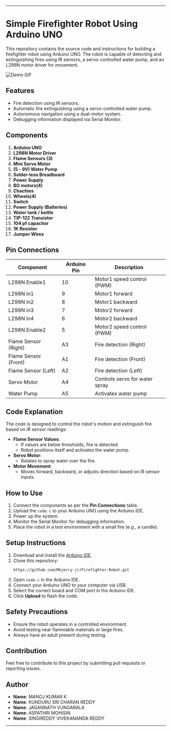 
---

# Simple Firefighter Robot Using Arduino UNO  

This repository contains the source code and instructions for building a firefighter robot using Arduino UNO. The robot is capable of detecting and extinguishing fires using IR sensors, a servo-controlled water pump, and an L298N motor driver for movement.

 ![Demo GIF](FireFighterRobot.gif) 

 
## Features  
- Fire detection using IR sensors.  
- Automatic fire extinguishing using a servo-controlled water pump.  
- Autonomous navigation using a dual-motor system.  
- Debugging information displayed via Serial Monitor.  

## Components  
1. **Arduino UNO**  
2. **L298N Motor Driver**  
3. **Flame Sensors (3)**  
4. **Mini Servo Motor**  
5. **(5 - 9V) Water Pump**
6. **Solder-less Breadboard**
7. **Power Supply**
8. **BO motors(4)**
9. **Chachies**
10. **Wheels(4)**
11. **Switch**
12. **Power Supply (Batteries)**
13. **Water tank / bottle**
14. **TIP-122 Transistor**
15. **104 pf capacitor**
16. **1K Resister**
17. **Jumper Wires**

## Pin Connections  

| **Component**         | **Arduino Pin** | **Description**              |  
|-----------------------|----------------|-----------------------------|  
| L298N Enable1         | 10             | Motor1 speed control (PWM)  |  
| L298N in1             | 9              | Motor1 forward              |  
| L298N in2             | 8              | Motor1 backward             |  
| L298N in3             | 7              | Motor2 forward              |  
| L298N in4             | 6              | Motor2 backward             |  
| L298N Enable2         | 5              | Motor2 speed control (PWM)  |  
| Flame Sensor (Right)     | A3             | Fire detection (Right)      |  
| Flame Sensor (Front)     | A1             | Fire detection (Front)      |  
| Flame Sensor (Left)      | A2             | Fire detection (Left)       |  
| Servo Motor           | A4             | Controls servo for water spray |  
| Water Pump            | A5             | Activates water pump        |  

## Code Explanation  
The code is designed to control the robot's motion and extinguish fire based on IR sensor readings:  
- **Flame Sensor Values**:  
  - If values are below thresholds, fire is detected.  
  - Robot positions itself and activates the water pump.  
- **Servo Motor**:  
  - Rotates to spray water over the fire.  
- **Motor Movement**:  
  - Moves forward, backward, or adjusts direction based on IR sensor inputs.  

## How to Use  
1. Connect the components as per the **Pin Connections** table.  
2. Upload the `code.c` to your Arduino UNO using the Arduino IDE.  
3. Power up the system.  
4. Monitor the Serial Monitor for debugging information.  
5. Place the robot in a test environment with a small fire (e.g., a candle).  

## Setup Instructions  
1. Download and install the [Arduino IDE](https://www.arduino.cc/en/software).  
2. Clone this repository:  
   ```bash  
   https://github.com/Mkjerry-jr/Firefighter-Robot.git
   ```  
3. Open `code.c` in the Arduino IDE.  
4. Connect your Arduino UNO to your computer via USB.  
5. Select the correct board and COM port in the Arduino IDE.  
6. Click **Upload** to flash the code.  

## Safety Precautions  
- Ensure the robot operates in a controlled environment.  
- Avoid testing near flammable materials or large fires.  
- Always have an adult present during testing.

## Contribution  
Feel free to contribute to this project by submitting pull requests or reporting issues.  

## Author  
- **Name**: MANOJ KUMAR K
- **Name**: KUNDURU SRI CHARAN REDDY
- **Name**: JAGANNATH VUNGARALA
- **Name**: ASPATHRI MOHISIN
- **Name**: SINGIREDDY VIVEKANANDA REDDY
  

---
